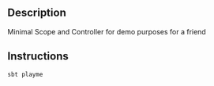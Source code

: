 Description
-----------

Minimal Scope and Controller for demo purposes for a friend


Instructions
-----------

```
sbt playme
```
